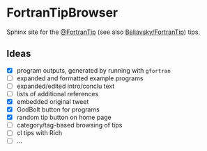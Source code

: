 # FortranTipBrowser

Sphinx site for the [@FortranTip](https://twitter.com/fortrantip) (see also [Beliavsky/FortranTip](https://github.com/Beliavsky/FortranTip)) tips.

## Ideas
* [x] program outputs, generated by running with `gfortran`
* [ ] expanded and formatted example programs
* [ ] expanded/edited intro/conclu text
* [ ] lists of additional references
* [x] embedded original tweet
* [x] GodBolt button for programs
* [x] random tip button on home page
* [ ] category/tag-based browsing of tips
* [ ] cl tips with Rich
* [ ] ...
